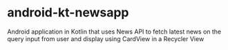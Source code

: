 # android-kt-newsapp
Android application in Kotlin that uses News API to fetch latest news on the query input from user and display using CardView in a Recycler View
